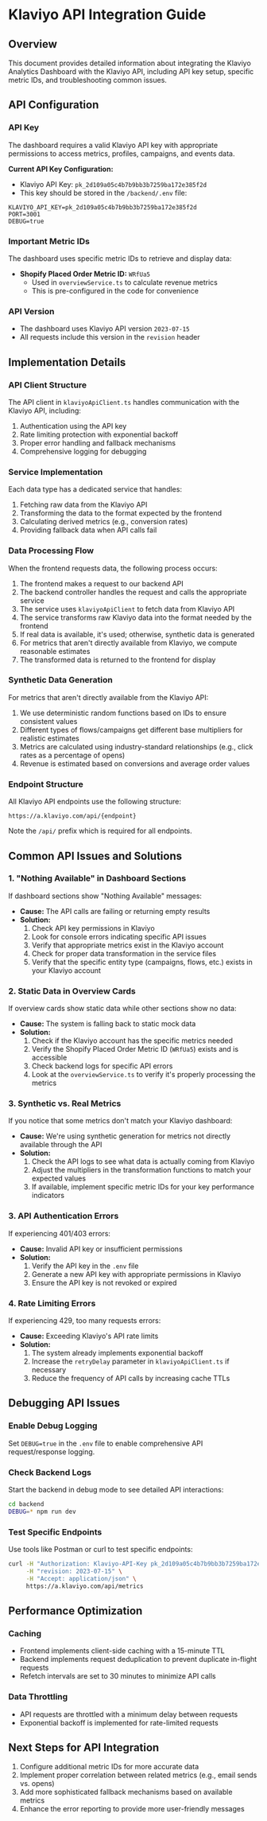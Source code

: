 # Klaviyo API Integration Guide

## Overview

This document provides detailed information about integrating the Klaviyo Analytics Dashboard with the Klaviyo API, including API key setup, specific metric IDs, and troubleshooting common issues.

## API Configuration

### API Key

The dashboard requires a valid Klaviyo API key with appropriate permissions to access metrics, profiles, campaigns, and events data.

**Current API Key Configuration:**
- Klaviyo API Key: `pk_2d109a05c4b7b9bb3b7259ba172e385f2d`
- This key should be stored in the `/backend/.env` file:

```env
KLAVIYO_API_KEY=pk_2d109a05c4b7b9bb3b7259ba172e385f2d
PORT=3001
DEBUG=true
```

### Important Metric IDs

The dashboard uses specific metric IDs to retrieve and display data:

- **Shopify Placed Order Metric ID:** `WRfUa5`
  - Used in `overviewService.ts` to calculate revenue metrics
  - This is pre-configured in the code for convenience

### API Version

- The dashboard uses Klaviyo API version `2023-07-15`
- All requests include this version in the `revision` header

## Implementation Details

### API Client Structure

The API client in `klaviyoApiClient.ts` handles communication with the Klaviyo API, including:

1. Authentication using the API key
2. Rate limiting protection with exponential backoff
3. Proper error handling and fallback mechanisms
4. Comprehensive logging for debugging

### Service Implementation

Each data type has a dedicated service that handles:

1. Fetching raw data from the Klaviyo API
2. Transforming the data to the format expected by the frontend
3. Calculating derived metrics (e.g., conversion rates)
4. Providing fallback data when API calls fail

### Data Processing Flow

When the frontend requests data, the following process occurs:

1. The frontend makes a request to our backend API
2. The backend controller handles the request and calls the appropriate service
3. The service uses `klaviyoApiClient` to fetch data from Klaviyo API
4. The service transforms raw Klaviyo data into the format needed by the frontend
5. If real data is available, it's used; otherwise, synthetic data is generated
6. For metrics that aren't directly available from Klaviyo, we compute reasonable estimates
7. The transformed data is returned to the frontend for display

### Synthetic Data Generation

For metrics that aren't directly available from the Klaviyo API:

1. We use deterministic random functions based on IDs to ensure consistent values
2. Different types of flows/campaigns get different base multipliers for realistic estimates
3. Metrics are calculated using industry-standard relationships (e.g., click rates as a percentage of opens)
4. Revenue is estimated based on conversions and average order values

### Endpoint Structure

All Klaviyo API endpoints use the following structure:

```
https://a.klaviyo.com/api/{endpoint}
```

Note the `/api/` prefix which is required for all endpoints.

## Common API Issues and Solutions

### 1. "Nothing Available" in Dashboard Sections

If dashboard sections show "Nothing Available" messages:

- **Cause:** The API calls are failing or returning empty results
- **Solution:**
  1. Check API key permissions in Klaviyo
  2. Look for console errors indicating specific API issues
  3. Verify that appropriate metrics exist in the Klaviyo account
  4. Check for proper data transformation in the service files
  5. Verify that the specific entity type (campaigns, flows, etc.) exists in your Klaviyo account

### 2. Static Data in Overview Cards

If overview cards show static data while other sections show no data:

- **Cause:** The system is falling back to static mock data
- **Solution:**
  1. Check if the Klaviyo account has the specific metrics needed
  2. Verify the Shopify Placed Order Metric ID (`WRfUa5`) exists and is accessible
  3. Check backend logs for specific API errors
  4. Look at the `overviewService.ts` to verify it's properly processing the metrics

### 3. Synthetic vs. Real Metrics

If you notice that some metrics don't match your Klaviyo dashboard:

- **Cause:** We're using synthetic generation for metrics not directly available through the API
- **Solution:**
  1. Check the API logs to see what data is actually coming from Klaviyo
  2. Adjust the multipliers in the transformation functions to match your expected values
  3. If available, implement specific metric IDs for your key performance indicators

### 3. API Authentication Errors

If experiencing 401/403 errors:

- **Cause:** Invalid API key or insufficient permissions
- **Solution:**
  1. Verify the API key in the `.env` file
  2. Generate a new API key with appropriate permissions in Klaviyo
  3. Ensure the API key is not revoked or expired

### 4. Rate Limiting Errors

If experiencing 429, too many requests errors:

- **Cause:** Exceeding Klaviyo's API rate limits
- **Solution:**
  1. The system already implements exponential backoff
  2. Increase the `retryDelay` parameter in `klaviyoApiClient.ts` if necessary
  3. Reduce the frequency of API calls by increasing cache TTLs

## Debugging API Issues

### Enable Debug Logging

Set `DEBUG=true` in the `.env` file to enable comprehensive API request/response logging.

### Check Backend Logs

Start the backend in debug mode to see detailed API interactions:

```bash
cd backend
DEBUG=* npm run dev
```

### Test Specific Endpoints

Use tools like Postman or curl to test specific endpoints:

```bash
curl -H "Authorization: Klaviyo-API-Key pk_2d109a05c4b7b9bb3b7259ba172e385f2d" \
     -H "revision: 2023-07-15" \
     -H "Accept: application/json" \
     https://a.klaviyo.com/api/metrics
```

## Performance Optimization

### Caching

- Frontend implements client-side caching with a 15-minute TTL
- Backend implements request deduplication to prevent duplicate in-flight requests
- Refetch intervals are set to 30 minutes to minimize API calls

### Data Throttling

- API requests are throttled with a minimum delay between requests
- Exponential backoff is implemented for rate-limited requests

## Next Steps for API Integration

1. Configure additional metric IDs for more accurate data
2. Implement proper correlation between related metrics (e.g., email sends vs. opens)
3. Add more sophisticated fallback mechanisms based on available metrics
4. Enhance the error reporting to provide more user-friendly messages